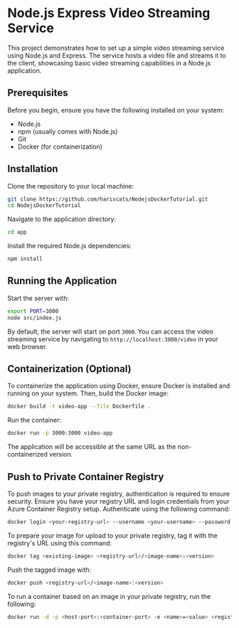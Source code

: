 # Node.js Express Video Streaming Service

This project demonstrates how to set up a simple video streaming service using Node.js and Express. The service hosts a video file and streams it to the client, showcasing basic video streaming capabilities in a Node.js application.

## Prerequisites

Before you begin, ensure you have the following installed on your system:
- Node.js
- npm (usually comes with Node.js)
- Git
- Docker (for containerization)

## Installation

Clone the repository to your local machine:

```bash
git clone https://github.com/hariscats/NodejsDockerTutorial.git
cd NodejsDockerTutorial
```

Navigate to the application directory:

```bash
cd app
```

Install the required Node.js dependencies:

```bash
npm install
```

## Running the Application

Start the server with:

```bash
export PORT=3000
node src/index.js
```

By default, the server will start on port `3000`. You can access the video streaming service by navigating to `http://localhost:3000/video` in your web browser.

## Containerization (Optional)

To containerize the application using Docker, ensure Docker is installed and running on your system. Then, build the Docker image:

```bash
docker build -t video-app --file Dockerfile .
```

Run the container:

```bash
docker run -p 3000:3000 video-app
```

The application will be accessible at the same URL as the non-containerized version.

## Push to Private Container Registry

To push images to your private registry, authentication is required to ensure security. Ensure you have your registry URL and login credentials from your Azure Container Registry setup. Authenticate using the following command:

```bash
docker login <your-registry-url> --username <your-username> --password <your-password>
```

To prepare your image for upload to your private registry, tag it with the registry's URL using this command:

```bash
docker tag <existing-image> <registry-url>/<image-name>:<version>
```

Push the tagged image with:

```bash
docker push <registry-url>/<image-name>:<version>
```

To run a container based on an image in your private registry, run the following:

```bash
docker run -d -p <host-port>:<container-port> -e <name>=<value> <registry-url>/<image-name>:<version>
```


